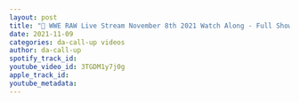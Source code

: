 ```yaml
---
layout: post
title: "🔴 WWE RAW Live Stream November 8th 2021 Watch Along - Full Show Live Reactions"
date: 2021-11-09
categories: da-call-up videos
author: da-call-up
spotify_track_id: 
youtube_video_id: 3TGDM1y7j0g
apple_track_id: 
youtube_metadata: 
---
```

